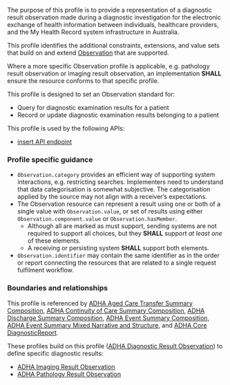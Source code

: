 The purpose of this profile is to provide a representation of a diagnostic result observation made during a diagnostic investigation for the electronic exchange of health information between individuals, healthcare providers, and the My Health Record system infrastructure in Australia.

This profile identifies the additional constraints, extensions, and value sets that build on and extend [Observation](http://hl7.org/fhir/R4/observation.html) that are supported. 

Where a more specific Observation profile is applicable, e.g. pathology result observation or imaging result observation, an implementation **SHALL** ensure the resource conforms to that specific profile.

This profile is designed to set an Observation standard for:
* Query for diagnostic examination results for a patient
* Record or update diagnostic examination results belonging to a patient

This profile is used by the following APIs:
* [insert API endpoint](StructureDefinition-TBD-1.html)


### Profile specific guidance
- `Observation.category` provides an efficient way of supporting system interactions, e.g. restricting searches. Implementers need to understand that data categorisation is somewhat subjective. The categorisation applied by the source may not align with a receiver’s expectations.
- The Observation resource can represent a result using one or both of a single value with `Observation.value`, or set of results using either `Observation.component.value` or `Observation.hasMember`.
  - Although all are marked as must support, sending systems are not required to support all choices, but they **SHALL** support *at least one* of these elements.
  - A receiving or persisting system **SHALL** support both elements.
- `Observation.identifier` may contain the same identifier as in the order or report connecting the resources that are related to a single request fulfilment workflow.


### Boundaries and relationships
This profile is referenced by 
[ADHA Aged Care Transfer Summary Composition](StructureDefinition-dh-composition-acts-1.html), 
[ADHA Continuity of Care Summary Composition](StructureDefinition-dh-composition-cocs-1.html), 
[ADHA Discharge Summary Composition](StructureDefinition-dh-composition-ds-1.html), 
[ADHA Event Summary Composition](StructureDefinition-dh-composition-es-1.html), 
[ADHA Event Summary Mixed Narrative and Structure](StructureDefinition-dh-composition-es-mix-1.html), and 
[ADHA Core DiagnosticReport](StructureDefinition-dh-diagnosticreport-core-1.html).

These profiles build on this profile ([ADHA Diagnostic Result Observation](StructureDefinition-dh-observation-diagnosticresult-1.html)) to define specific diagnostic results:
* [ADHA Imaging Result Observation](StructureDefinition-dh-observation-diagnosticresult-imag-1.html)
* [ADHA Pathology Result Observation](StructureDefinition-dh-observation-diagnosticresult-path-1.html)
